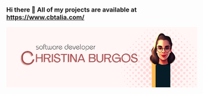 ### Hi there 👋 All of my projects are available at https://www.cbtalia.com/

![alt text](https://github.com/christinabrgs/christinabrgs/blob/main/Christina%20Burgos.png?raw=true)




<!--
**christinabrgs/christinabrgs** is a ✨ _special_ ✨ repository because its `README.md` (this file) appears on your GitHub profile.

Here are some ideas to get you started:

- 🔭 I’m currently working on ...
- 🌱 I’m currently learning ...
- 👯 I’m looking to collaborate on ...
- 🤔 I’m looking for help with ...
- 💬 Ask me about ...
- 📫 How to reach me: ...
- 😄 Pronouns: ...
- ⚡ Fun fact: ...
-->
